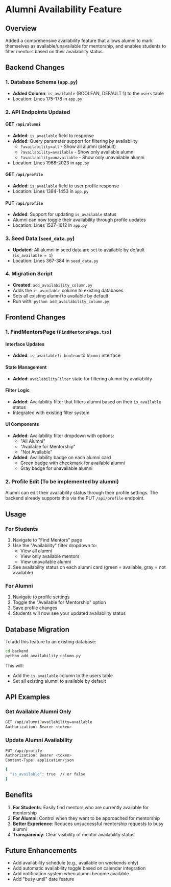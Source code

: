 # Alumni Availability Feature

## Overview
Added a comprehensive availability feature that allows alumni to mark themselves as available/unavailable for mentorship, and enables students to filter mentors based on their availability status.

## Backend Changes

### 1. Database Schema (`app.py`)
- **Added Column**: `is_available` (BOOLEAN, DEFAULT 1) to the `users` table
- Location: Lines 175-178 in `app.py`

### 2. API Endpoints Updated

#### GET `/api/alumni`
- **Added**: `is_available` field to response
- **Added**: Query parameter support for filtering by availability
  - `?availability=all` - Show all alumni (default)
  - `?availability=available` - Show only available alumni
  - `?availability=unavailable` - Show only unavailable alumni
- Location: Lines 1968-2023 in `app.py`

#### GET `/api/profile`
- **Added**: `is_available` field to user profile response
- Location: Lines 1384-1453 in `app.py`

#### PUT `/api/profile`
- **Added**: Support for updating `is_available` status
- Alumni can now toggle their availability through profile updates
- Location: Lines 1527-1612 in `app.py`

### 3. Seed Data (`seed_data.py`)
- **Updated**: All alumni in seed data are set to available by default (`is_available = 1`)
- Location: Lines 367-384 in `seed_data.py`

### 4. Migration Script
- **Created**: `add_availability_column.py`
- Adds the `is_available` column to existing databases
- Sets all existing alumni to available by default
- Run with: `python add_availability_column.py`

## Frontend Changes

### 1. FindMentorsPage (`FindMentorsPage.tsx`)

#### Interface Updates
- **Added**: `is_available?: boolean` to `Alumni` interface

#### State Management
- **Added**: `availabilityFilter` state for filtering alumni by availability

#### Filter Logic
- **Added**: Availability filter that filters alumni based on their `is_available` status
- Integrated with existing filter system

#### UI Components
- **Added**: Availability filter dropdown with options:
  - "All Alumni"
  - "Available for Mentorship"
  - "Not Available"
- **Added**: Availability badge on each alumni card
  - Green badge with checkmark for available alumni
  - Gray badge for unavailable alumni

### 2. Profile Edit (To be implemented by alumni)
Alumni can edit their availability status through their profile settings. The backend already supports this via the PUT `/api/profile` endpoint.

## Usage

### For Students
1. Navigate to "Find Mentors" page
2. Use the "Availability" filter dropdown to:
   - View all alumni
   - View only available mentors
   - View unavailable alumni
3. See availability status on each alumni card (green = available, gray = not available)

### For Alumni
1. Navigate to profile settings
2. Toggle the "Available for Mentorship" option
3. Save profile changes
4. Students will now see your updated availability status

## Database Migration

To add this feature to an existing database:

```bash
cd backend
python add_availability_column.py
```

This will:
- Add the `is_available` column to the users table
- Set all existing alumni to available by default

## API Examples

### Get Available Alumni Only
```bash
GET /api/alumni?availability=available
Authorization: Bearer <token>
```

### Update Alumni Availability
```bash
PUT /api/profile
Authorization: Bearer <token>
Content-Type: application/json

{
  "is_available": true  // or false
}
```

## Benefits

1. **For Students**: Easily find mentors who are currently available for mentorship
2. **For Alumni**: Control when they want to be approached for mentorship
3. **Better Experience**: Reduces unsuccessful mentorship requests to busy alumni
4. **Transparency**: Clear visibility of mentor availability status

## Future Enhancements

- Add availability schedule (e.g., available on weekends only)
- Add automatic availability toggle based on calendar integration
- Add notification system when alumni become available
- Add "busy until" date feature
